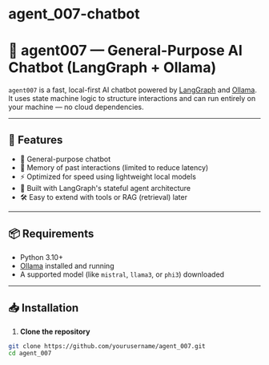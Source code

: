 # agent_007-chatbot
# 🤖 agent007 — General-Purpose AI Chatbot (LangGraph + Ollama)

`agent007` is a fast, local-first AI chatbot powered by [LangGraph](https://github.com/langchain-ai/langgraph) and [Ollama](https://ollama.com/). It uses state machine logic to structure interactions and can run entirely on your machine — no cloud dependencies.

---

## 🚀 Features

- 💬 General-purpose chatbot
- 🔄 Memory of past interactions (limited to reduce latency)
- ⚡️ Optimized for speed using lightweight local models
- 🧠 Built with LangGraph's stateful agent architecture
- 🛠 Easy to extend with tools or RAG (retrieval) later

---

## 📦 Requirements

- Python 3.10+
- [Ollama](https://ollama.com) installed and running
- A supported model (like `mistral`, `llama3`, or `phi3`) downloaded

---

## 📥 Installation

1. **Clone the repository**

```bash
git clone https://github.com/yourusername/agent_007.git
cd agent_007
